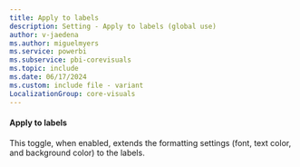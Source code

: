 ```yaml
---
title: Apply to labels
description: Setting - Apply to labels (global use)
author: v-jaedena
ms.author: miguelmyers
ms.service: powerbi
ms.subservice: pbi-corevisuals
ms.topic: include
ms.date: 06/17/2024
ms.custom: include file - variant
LocalizationGroup: core-visuals
---
```

#### Apply to labels

This toggle, when enabled, extends the formatting settings (font, text color, and background color) to the labels.
